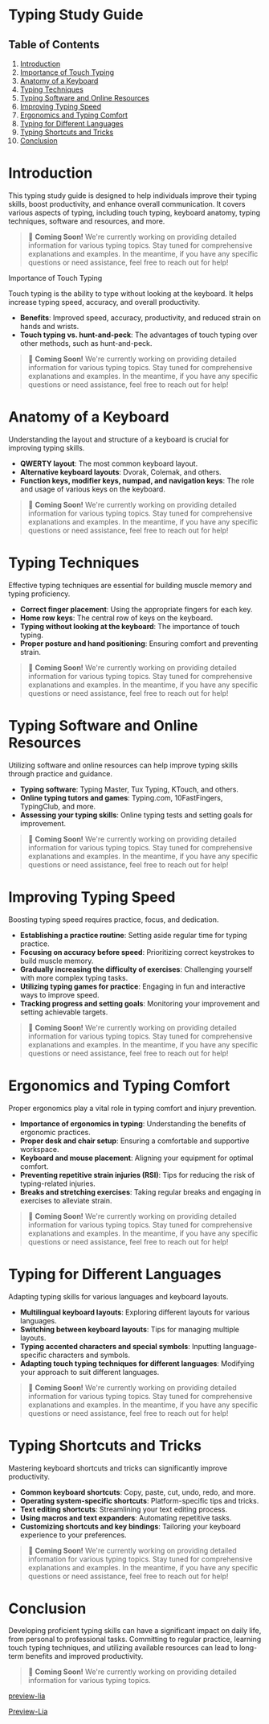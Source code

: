 <!--
author:   U. Anthony Omegbu
email:    anthonyomegbu@gmail.com
version:  0.0.1

tags:     LiaScript, education, OER

logo:     https://your-logo-url.com/logo.jpg

comment:  This document is a simple LiaScript course example.

-->

# Typing Study Guide


## Table of Contents


1.  [Introduction](#introduction)
2.  [Importance of Touch Typing](#importance)
3.  [Anatomy of a Keyboard](#anatomy)
4.  [Typing Techniques](#techniques)
5.  [Typing Software and Online Resources](#resources)
6.  [Improving Typing Speed](#speed)
7.  [Ergonomics and Typing Comfort](#ergonomics)
8.  [Typing for Different Languages](#languages)
9.  [Typing Shortcuts and Tricks](#shortcuts)
10.  [Conclusion](#conclusion)

# Introduction <a name="introduction"></a>


This typing study guide is designed to help individuals improve their typing skills, boost productivity, and enhance overall communication. It covers various aspects of typing, including touch typing, keyboard anatomy, typing techniques, software and resources, and more.

> 📢 **Coming Soon!** We're currently working on providing detailed information for various typing topics. Stay tuned for comprehensive explanations and examples. In the meantime, if you have any specific questions or need assistance, feel free to reach out for help!

Importance of Touch Typing <a name="importance"></a>


Touch typing is the ability to type without looking at the keyboard. It helps increase typing speed, accuracy, and overall productivity.

*   **Benefits**: Improved speed, accuracy, productivity, and reduced strain on hands and wrists.
*   **Touch typing vs. hunt-and-peck**: The advantages of touch typing over other methods, such as hunt-and-peck.

> 📢 **Coming Soon!** We're currently working on providing detailed information for various typing topics. Stay tuned for comprehensive explanations and examples. In the meantime, if you have any specific questions or need assistance, feel free to reach out for help!

# Anatomy of a Keyboard <a name="anatomy"></a>


Understanding the layout and structure of a keyboard is crucial for improving typing skills.

*   **QWERTY layout**: The most common keyboard layout.
*   **Alternative keyboard layouts**: Dvorak, Colemak, and others.
*   **Function keys, modifier keys, numpad, and navigation keys**: The role and usage of various keys on the keyboard.

> 📢 **Coming Soon!** We're currently working on providing detailed information for various typing topics. Stay tuned for comprehensive explanations and examples. In the meantime, if you have any specific questions or need assistance, feel free to reach out for help!

# Typing Techniques <a name="techniques"></a>


Effective typing techniques are essential for building muscle memory and typing proficiency.

*   **Correct finger placement**: Using the appropriate fingers for each key.
*   **Home row keys**: The central row of keys on the keyboard.
*   **Typing without looking at the keyboard**: The importance of touch typing.
*   **Proper posture and hand positioning**: Ensuring comfort and preventing strain.

> 📢 **Coming Soon!** We're currently working on providing detailed information for various typing topics. Stay tuned for comprehensive explanations and examples. In the meantime, if you have any specific questions or need assistance, feel free to reach out for help!

# Typing Software and Online Resources <a name="resources"></a>


Utilizing software and online resources can help improve typing skills through practice and guidance.

*   **Typing software**: Typing Master, Tux Typing, KTouch, and others.
*   **Online typing tutors and games**: Typing.com, 10FastFingers, TypingClub, and more.
*   **Assessing your typing skills**: Online typing tests and setting goals for improvement.

> 📢 **Coming Soon!** We're currently working on providing detailed information for various typing topics. Stay tuned for comprehensive explanations and examples. In the meantime, if you have any specific questions or need assistance, feel free to reach out for help!

# Improving Typing Speed <a name="speed"></a>


Boosting typing speed requires practice, focus, and dedication.

*   **Establishing a practice routine**: Setting aside regular time for typing practice.
*   **Focusing on accuracy before speed**: Prioritizing correct keystrokes to build muscle memory.
*   **Gradually increasing the difficulty of exercises**: Challenging yourself with more complex typing tasks.
*   **Utilizing typing games for practice**: Engaging in fun and interactive ways to improve speed.
*   **Tracking progress and setting goals**: Monitoring your improvement and setting achievable targets.

> 📢 **Coming Soon!** We're currently working on providing detailed information for various typing topics. Stay tuned for comprehensive explanations and examples. In the meantime, if you have any specific questions or need assistance, feel free to reach out for help!

# Ergonomics and Typing Comfort <a name="ergonomics"></a>


Proper ergonomics play a vital role in typing comfort and injury prevention.

*   **Importance of ergonomics in typing**: Understanding the benefits of ergonomic practices.
*   **Proper desk and chair setup**: Ensuring a comfortable and supportive workspace.
*   **Keyboard and mouse placement**: Aligning your equipment for optimal comfort.
*   **Preventing repetitive strain injuries (RSI)**: Tips for reducing the risk of typing-related injuries.
*   **Breaks and stretching exercises**: Taking regular breaks and engaging in exercises to alleviate strain.

> 📢 **Coming Soon!** We're currently working on providing detailed information for various typing topics. Stay tuned for comprehensive explanations and examples. In the meantime, if you have any specific questions or need assistance, feel free to reach out for help!

# Typing for Different Languages <a name="languages"></a>


Adapting typing skills for various languages and keyboard layouts.

*   **Multilingual keyboard layouts**: Exploring different layouts for various languages.
*   **Switching between keyboard layouts**: Tips for managing multiple layouts.
*   **Typing accented characters and special symbols**: Inputting language-specific characters and symbols.
*   **Adapting touch typing techniques for different languages**: Modifying your approach to suit different languages.

> 📢 **Coming Soon!** We're currently working on providing detailed information for various typing topics. Stay tuned for comprehensive explanations and examples. In the meantime, if you have any specific questions or need assistance, feel free to reach out for help!

# Typing Shortcuts and Tricks <a name="shortcuts"></a>


Mastering keyboard shortcuts and tricks can significantly improve productivity.

*   **Common keyboard shortcuts**: Copy, paste, cut, undo, redo, and more.
*   **Operating system-specific shortcuts**: Platform-specific tips and tricks.
*   **Text editing shortcuts**: Streamlining your text editing process.
*   **Using macros and text expanders**: Automating repetitive tasks.
*   **Customizing shortcuts and key bindings**: Tailoring your keyboard experience to your preferences.

> 📢 **Coming Soon!** We're currently working on providing detailed information for various typing topics. Stay tuned for comprehensive explanations and examples. In the meantime, if you have any specific questions or need assistance, feel free to reach out for help!

# Conclusion <a name="conclusion"></a>


Developing proficient typing skills can have a significant impact on daily life, from personal to professional tasks. Committing to regular practice, learning touch typing techniques, and utilizing available resources can lead to long-term benefits and improved productivity.

> 📢 **Coming Soon!** We're currently working on providing detailed information for various typing topics.


[preview-lia](https://raw.githubusercontent.com/awakwe/Typing-Skills/main/README.md)

[Preview-Lia](https://liascript.github.io/course/?https://raw.githubusercontent.com/awakwe/Typing-Skills/main/README.md)
